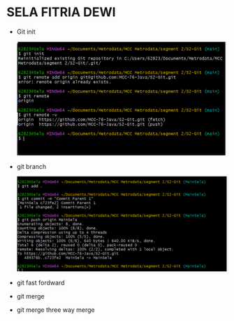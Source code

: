 # SELA FITRIA DEWI

- Git init

    ![image](img/init.png)


- git branch

    ![image](img/branch.png)

- git fast fordward
- git merge 
- git merge three way merge
